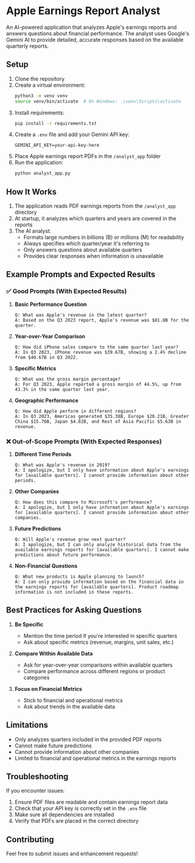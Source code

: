 # Apple Earnings Report Analyst

An AI-powered application that analyzes Apple's earnings reports and answers questions about financial performance. The analyst uses Google's Gemini AI to provide detailed, accurate responses based on the available quarterly reports.

## Setup

1. Clone the repository
2. Create a virtual environment:
   ```bash
   python3 -m venv venv
   source venv/bin/activate  # On Windows: .\venv\Scripts\activate
   ```
3. Install requirements:
   ```bash
   pip install -r requirements.txt
   ```
4. Create a `.env` file and add your Gemini API key:
   ```
   GEMINI_API_KEY=your-api-key-here
   ```
5. Place Apple earnings report PDFs in the `/analyst_app` folder
6. Run the application:
   ```bash
   python analyst_app.py
   ```

## How It Works

1. The application reads PDF earnings reports from the `/analyst_app` directory
2. At startup, it analyzes which quarters and years are covered in the reports
3. The AI analyst:
   - Formats large numbers in billions (B) or millions (M) for readability
   - Always specifies which quarter/year it's referring to
   - Only answers questions about available quarters
   - Provides clear responses when information is unavailable

## Example Prompts and Expected Results

### ✅ Good Prompts (With Expected Results)

1. **Basic Performance Question**
   ```
   Q: What was Apple's revenue in the latest quarter?
   A: Based on the Q3 2023 report, Apple's revenue was $81.8B for the quarter.
   ```

2. **Year-over-Year Comparison**
   ```
   Q: How did iPhone sales compare to the same quarter last year?
   A: In Q3 2023, iPhone revenue was $39.67B, showing a 2.4% decline from $40.67B in Q3 2022.
   ```

3. **Specific Metrics**
   ```
   Q: What was the gross margin percentage?
   A: For Q3 2023, Apple reported a gross margin of 44.5%, up from 43.3% in the same quarter last year.
   ```

4. **Geographic Performance**
   ```
   Q: How did Apple perform in different regions?
   A: In Q3 2023, Americas generated $35.38B, Europe $20.21B, Greater China $15.76B, Japan $4.82B, and Rest of Asia Pacific $5.63B in revenue.
   ```

### ❌ Out-of-Scope Prompts (With Expected Responses)

1. **Different Time Periods**
   ```
   Q: What was Apple's revenue in 2019?
   A: I apologize, but I only have information about Apple's earnings for [available quarters]. I cannot provide information about other periods.
   ```

2. **Other Companies**
   ```
   Q: How does this compare to Microsoft's performance?
   A: I apologize, but I only have information about Apple's earnings for [available quarters]. I cannot provide information about other companies.
   ```

3. **Future Predictions**
   ```
   Q: Will Apple's revenue grow next quarter?
   A: I apologize, but I can only analyze historical data from the available earnings reports for [available quarters]. I cannot make predictions about future performance.
   ```

4. **Non-Financial Questions**
   ```
   Q: What new products is Apple planning to launch?
   A: I can only provide information based on the financial data in the earnings reports for [available quarters]. Product roadmap information is not included in these reports.
   ```

## Best Practices for Asking Questions

1. **Be Specific**
   - Mention the time period if you're interested in specific quarters
   - Ask about specific metrics (revenue, margins, unit sales, etc.)

2. **Compare Within Available Data**
   - Ask for year-over-year comparisons within available quarters
   - Compare performance across different regions or product categories

3. **Focus on Financial Metrics**
   - Stick to financial and operational metrics
   - Ask about trends in the available data

## Limitations

- Only analyzes quarters included in the provided PDF reports
- Cannot make future predictions
- Cannot provide information about other companies
- Limited to financial and operational metrics in the earnings reports

## Troubleshooting

If you encounter issues:

1. Ensure PDF files are readable and contain earnings report data
2. Check that your API key is correctly set in the `.env` file
3. Make sure all dependencies are installed
4. Verify that PDFs are placed in the correct directory

## Contributing

Feel free to submit issues and enhancement requests!
